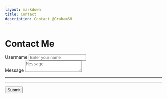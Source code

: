 ```yaml
---
layout: markdown
title: Contact
description: Contact @GrahamSH
---
```


# Contact Me

<form action="https://getform.io/f/8cf2d7d8-dc8d-4e8e-b955-ffef0907b10a" method="POST">

<div class="form-group">
            <label for="exampleInputName">Usermame</label>
            <input type="text" name="name" class="form-control" id="exampleInputName" placeholder="Enter your name" required="required">
          </div>
          <div class="form-group">
            <label for="body">Message</label>
            <textarea type="text" name="name" class="form-control" id="body" placeholder="Message" required="required"></textarea>
            </div>
          <hr>
          <hr>
          <button type="submit" class="btn btn-primary">Submit</button>

</form>
